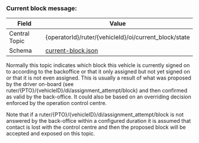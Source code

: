 ### Current block message:
| Field         | Value                                                   |
|---------------|---------------------------------------------------------|
| Central Topic | {operatorId}/ruter/{vehicleId}/oi/current_block/state   |
| Schema        | [ current-block.json ](json-schemas/current-block.json) |

Normally this topic indicates which block this vehicle is currently signed on to according to the backoffice or that it only assigned but not yet signed on or that it is not even assigned. This is usually a result of what was proposed by the driver on-board (see ruter/{PTO}/{vehicleID}/di/assignment_attempt/block) and then confirmed as valid by the back-office. It could also be based on an overriding decision enforced by the operation control centre.

Note that if a ruter/{PTO}/{vehicleID}/di/assignment_attempt/block is not answered by the back-office within a configured duration it is assumed that contact is lost with the control centre and then the proposed block will be accepted and exposed on this topic.
